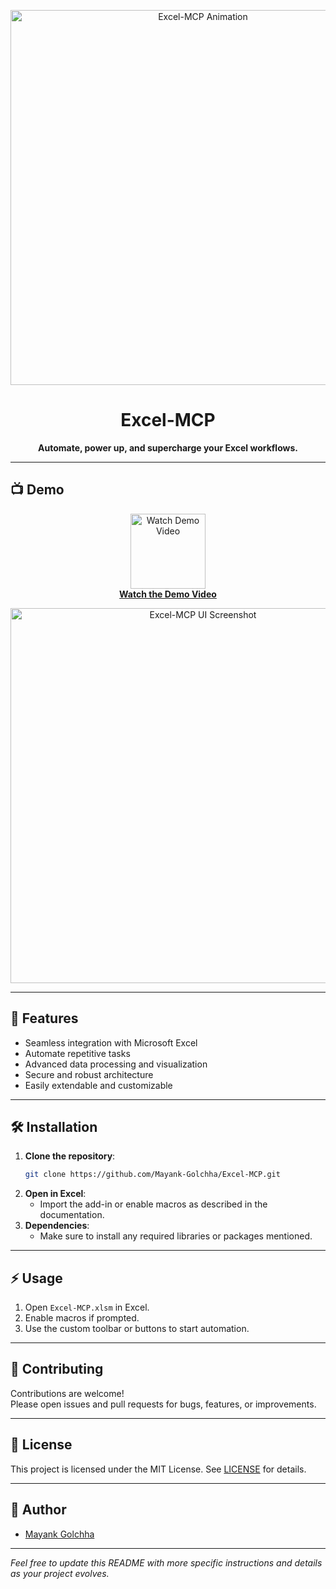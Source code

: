 <p align="center">
  <img src="assets/title-animation.gif" alt="Excel-MCP Animation" width="600"/>
</p>
<h1 align="center">Excel-MCP</h1>

<p align="center">
  <b>Automate, power up, and supercharge your Excel workflows.</b>
</p>

---

## 📺 Demo

<p align="center">
  <a href="assets/demo.mp4">
    <img src="assets/play-video.png" alt="Watch Demo Video" width="120"/>
    <br>
    <b>Watch the Demo Video</b>
  </a>
</p>

<p align="center">
  <img src="assets/screenshot.png" alt="Excel-MCP UI Screenshot" width="600"/>
</p>

---

## 🚀 Features

- Seamless integration with Microsoft Excel
- Automate repetitive tasks
- Advanced data processing and visualization
- Secure and robust architecture
- Easily extendable and customizable

---

## 🛠️ Installation

1. **Clone the repository**:
   ```sh
   git clone https://github.com/Mayank-Golchha/Excel-MCP.git
   ```
2. **Open in Excel**:
   - Import the add-in or enable macros as described in the documentation.
3. **Dependencies**:
   - Make sure to install any required libraries or packages mentioned.

---

## ⚡ Usage

1. Open `Excel-MCP.xlsm` in Excel.
2. Enable macros if prompted.
3. Use the custom toolbar or buttons to start automation.

---

## 🤝 Contributing

Contributions are welcome!  
Please open issues and pull requests for bugs, features, or improvements.

---

## 📄 License

This project is licensed under the MIT License. See [LICENSE](LICENSE) for details.

---

## 👤 Author

- [Mayank Golchha](https://github.com/Mayank-Golchha)

---

*Feel free to update this README with more specific instructions and details as your project evolves.*
